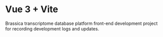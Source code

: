 # Vue 3 + Vite

Brassica transcriptome database platform front-end development project for recording development logs and updates.
